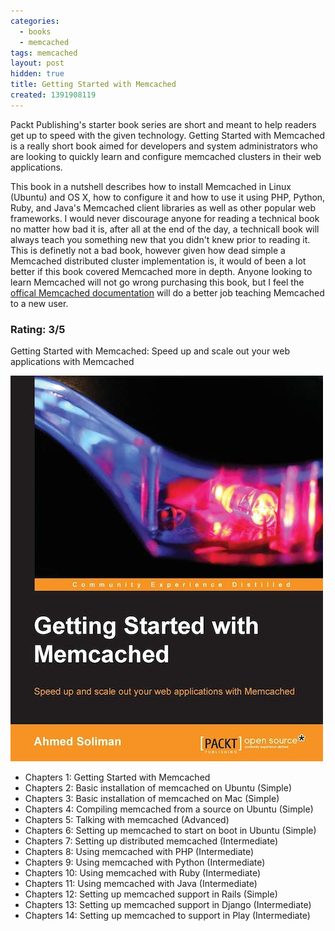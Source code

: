 ```yaml
---
categories:
  - books
  - memcached
tags: memcached
layout: post
hidden: true
title: Getting Started with Memcached
created: 1391908119
---
```

Packt Publishing's starter book series are short and meant to help readers get up to speed with the given technology. Getting Started with Memcached is a really short book aimed for developers and system administrators who are looking to quickly learn and configure memcached clusters in their web applications.

This book in a nutshell describes how to install Memcached in Linux (Ubuntu) and OS X, how to configure it and how to use it using PHP, Python, Ruby, and Java's Memcached client libraries as well as other popular web frameworks. I would never discourage anyone for reading a technical book no matter how bad it is, after all at the end of the day, a technicall book will always teach you something new that you didn't knew prior to reading it. This is definetly not a bad book, however given how dead simple a Memcached distributed cluster implementation is, it would of been a lot better if this book covered Memcached more in depth. Anyone looking to learn Memcached will not go wrong purchasing this book, but I feel the <a href="https://code.google.com/p/memcached/wiki/NewStart" target="_blank">offical Memcached documentation</a> will do a better job teaching Memcached to a new user. 


### Rating: 3/5

Getting Started with Memcached: Speed up and scale out your web applications with Memcached

<a href="http://www.packtpub.com/getting-started-with-memcached/book" target="_blank"><img src="/assets/books/getting-started-with-memcached.jpg"></a>

* Chapters 1: Getting Started with Memcached
* Chapters 2: Basic installation of memcached on Ubuntu (Simple)
* Chapters 3: Basic installation of memcached on Mac (Simple)
* Chapters 4: Compiling memcached from a source on Ubuntu (Simple)
* Chapters 5: Talking with memcached (Advanced)
* Chapters 6: Setting up memcached to start on boot in Ubuntu (Simple)
* Chapters 7: Setting up distributed memcached (Intermediate)
* Chapters 8: Using memcached with PHP (Intermediate)
* Chapters 9: Using memcached with Python (Intermediate)
* Chapters 10: Using memcached with Ruby (Intermediate)
* Chapters 11: Using memcached with Java (Intermediate)
* Chapters 12: Setting up memcached support in Rails (Simple)
* Chapters 13: Setting up memcached support in Django (Intermediate)
* Chapters 14: Setting up memcached to support in Play (Intermediate)